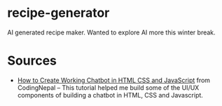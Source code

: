 # recipe-generator

AI generated recipe maker. Wanted to explore AI more this winter break.

# Sources
- [How to Create Working Chatbot in HTML CSS and JavaScript](https://www.codingnepalweb.com/create-chatbot-html-css-javascript/) from CodingNepal – This tutorial helped me build some of the UI/UX components of building a chatbot in HTML, CSS and Javascript.
